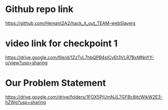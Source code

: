 # Github repo link

https://github.com/Hemant2A2/hack_it_out_TEAM-webSlayers

# video link for checkpoint 1

https://drive.google.com/file/d/1ZzTyL7hbQPB4sICvEt3VLR7BxMNnYY-o/view?usp=sharing

# Our Problem Statement

https://drive.google.com/drive/folders/1FOX5PjUmNJL7GFBc8itcWikW2E3-hZWg?usp=sharing